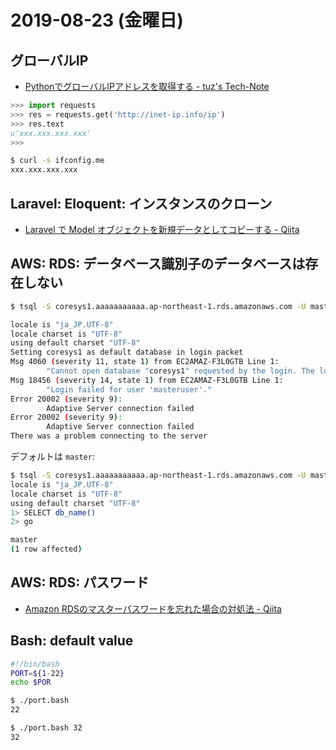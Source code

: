 # 2019-08-23 (金曜日)

## グローバルIP

- [PythonでグローバルIPアドレスを取得する - tuz's Tech-Note](http://tuz.hatenablog.com/entry/2017/07/20/211647)

~~~python
>>> import requests
>>> res = requests.get('http://inet-ip.info/ip')
>>> res.text
u'xxx.xxx.xxx.xxx'
>>>
~~~

~~~bash
$ curl -s ifconfig.me
xxx.xxx.xxx.xxx
~~~

## Laravel: Eloquent: インスタンスのクローン

- [Laravel で Model オブジェクトを新規データとしてコピーする - Qiita](https://qiita.com/omoon/items/f548453efcabec68f101)


## AWS: RDS: データベース識別子のデータベースは存在しない

~~~bash
$ tsql -S coresys1.aaaaaaaaaaa.ap-northeast-1.rds.amazonaws.com -U masteruser -P maserpassword -D coresys1

locale is "ja_JP.UTF-8"
locale charset is "UTF-8"
using default charset "UTF-8"
Setting coresys1 as default database in login packet
Msg 4060 (severity 11, state 1) from EC2AMAZ-F3L0GTB Line 1:
        "Cannot open database "coresys1" requested by the login. The login failed."
Msg 18456 (severity 14, state 1) from EC2AMAZ-F3L0GTB Line 1:
        "Login failed for user 'masteruser'."
Error 20002 (severity 9):
        Adaptive Server connection failed
Error 20002 (severity 9):
        Adaptive Server connection failed
There was a problem connecting to the server
~~~

デフォルトは `master`:

~~~bash
$ tsql -S coresys1.aaaaaaaaaaa.ap-northeast-1.rds.amazonaws.com -U masteruser -P maserpassword 
locale is "ja_JP.UTF-8"
locale charset is "UTF-8"
using default charset "UTF-8"
1> SELECT db_name()
2> go

master
(1 row affected)
~~~

## AWS: RDS: パスワード

- [Amazon RDSのマスターパスワードを忘れた場合の対処法 - Qiita](https://qiita.com/biatunky/items/c9bc8a283fb1ceb94258)

## Bash: default value

~~~bash
#!/bin/bash
PORT=${1-22}
echo $POR
~~~

~~~bash
$ ./port.bash
22

$ ./port.bash 32
32
~~~
